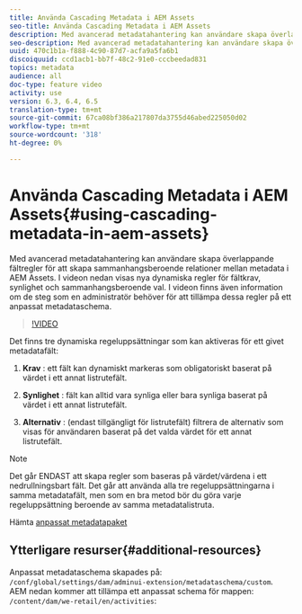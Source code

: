 ```yaml
---
title: Använda Cascading Metadata i AEM Assets
seo-title: Använda Cascading Metadata i AEM Assets
description: Med avancerad metadatahantering kan användare skapa överlappande fältregler för att skapa sammanhangsberoende relationer mellan metadata i AEM Assets. I videon nedan visas nya dynamiska regler för fältkrav, synlighet och sammanhangsberoende val. I videon finns även information om de steg som en administratör behöver för att tillämpa dessa regler på ett anpassat metadataschema.
seo-description: Med avancerad metadatahantering kan användare skapa överlappande fältregler för att skapa sammanhangsberoende relationer mellan metadata i AEM Assets. I videon nedan visas nya dynamiska regler för fältkrav, synlighet och sammanhangsberoende val. I videon finns även information om de steg som en administratör behöver för att tillämpa dessa regler på ett anpassat metadataschema.
uuid: 470c1b1a-f888-4c90-87d7-acfa9a5fa6b1
discoiquuid: ccd1acb1-bb7f-48c2-91e0-cccbeedad831
topics: metadata
audience: all
doc-type: feature video
activity: use
version: 6.3, 6.4, 6.5
translation-type: tm+mt
source-git-commit: 67ca08bf386a217807da3755d46abed225050d02
workflow-type: tm+mt
source-wordcount: '318'
ht-degree: 0%

---
```



# Använda Cascading Metadata i AEM Assets{#using-cascading-metadata-in-aem-assets}

Med avancerad metadatahantering kan användare skapa överlappande fältregler för att skapa sammanhangsberoende relationer mellan metadata i AEM Assets. I videon nedan visas nya dynamiska regler för fältkrav, synlighet och sammanhangsberoende val. I videon finns även information om de steg som en administratör behöver för att tillämpa dessa regler på ett anpassat metadataschema.

>[!VIDEO](https://video.tv.adobe.com/v/20702/?quality=9&learn=on)

Det finns tre dynamiska regeluppsättningar som kan aktiveras för ett givet metadatafält:

1. **Krav** : ett fält kan dynamiskt markeras som obligatoriskt baserat på värdet i ett annat listrutefält.

2. **Synlighet** : fält kan alltid vara synliga eller bara synliga baserat på värdet i ett annat listrutefält.

3. **Alternativ** : (endast tillgängligt för listrutefält) filtrera de alternativ som visas för användaren baserat på det valda värdet för ett annat listrutefält.

>[!NOTE]
>
>Det går ENDAST att skapa regler som baseras på värdet/värdena i ett nedrullningsbart fält. Det går att använda alla tre regeluppsättningarna i samma metadatafält, men som en bra metod bör du göra varje regeluppsättning beroende av samma metadatalistruta.

Hämta [anpassat metadatapaket](assets/cascade-metadata-values-001.zip)

## Ytterligare resurser{#additional-resources}

Anpassat metadataschema skapades på: `/conf/global/settings/dam/adminui-extension/metadataschema/custom`. AEM nedan kommer att tillämpa ett anpassat schema för mappen: `/content/dam/we-retail/en/activities`:

